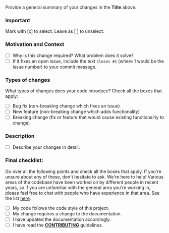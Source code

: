 Provide a general summary of your changes in the **Title** above.

### Important
Mark with [x] to select. Leave as [ ] to unselect.

### Motivation and Context
- [ ] Why is this change required? What problem does it solve?
- [ ] If it fixes an open issue, include the text `Closes #1` (where 1 would be the issue number) to your commit message.

### Types of changes
What types of changes does your code introduce? Check all the boxes that apply:
- [ ] Bug fix (non-breaking change which fixes an issue)
- [ ] New feature (non-breaking change which adds functionality)
- [ ] Breaking change (fix or feature that would cause existing functionality to change)

### Description
- [ ] Describe your changes in detail.

### Final checklist:
Go over all the following points and check all the boxes that apply. 
If you're unsure about any of these, don't hesitate to ask. We're here to help! Various areas of the codebase have been worked on by different people in recent years, so if you are unfamiliar with the general area you're working in, please feel free to chat with people who have experience in that area. See the list [here](https://github.com/fontforge/fontforge/blob/master/CONTRIBUTING.md#people-to-ask).
- [ ] My code follows the code style of this project.
- [ ] My change requires a change to the documentation.
- [ ] I have updated the documentation accordingly.
- [ ] I have read the [**CONTRIBUTING**](./CONTRIBUTING.md) guidelines.